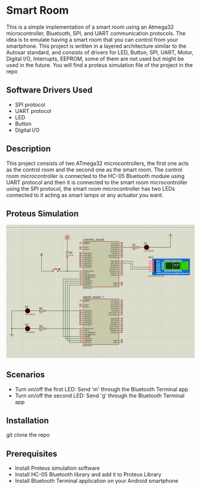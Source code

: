 # Smart Room 

This is a simple implementation of a smart room using an Atmega32 microcontroller, Bluetooth, SPI, and UART  communication protocols. The idea is to emulate having a smart room that you can control from your smartphone. This project is written in a layered architecture similar to the Autosar standard, and consists of drivers for LED, Button, SPI, UART, Motor, Digital I/O, Interrupts, EEPROM, some of them are not used but might be used in the future. You will find a proteus simulation file of the project in the repo

## Software Drivers Used
- SPI protocol
- UART protocol
- LED
- Button
- Digital I/O


## Description
This project consists of two ATmega32 microcontrollers, the first one acts as the control room and the second one as the smart room. The control room microcontroller is connected to the HC-05 Bluetooth module using UART protocol and then it is connected to the smart room microcontroller using the SPI protocol, the smart room microcontroller has two LEDs connected to it acting as smart lamps or any actuator you want.

## Proteus Simulation
![](https://github.com/MohamedAboushnief/Smart_Room/blob/main/Image.PNG)

## Scenarios
- Turn on/off the first LED:  Send 'm' through the Bluetooth Terminal app 
- Turn on/off the second LED: Send 'g' through the Bluetooth Terminal app 


## Installation

git clone the repo

## Prerequisites
- Install Proteus simulation software
- Install HC-05 Bluetooth library and add it to Proteus Library
- Install Bluetooth Terminal application on your Android smartphone




